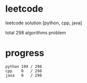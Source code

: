 # leetcode
leetcode solution [python, cpp, java]

total 298 algorithms problem
# progress	
	python 199 / 298
	cpp    0   / 298
	java   0   / 298
